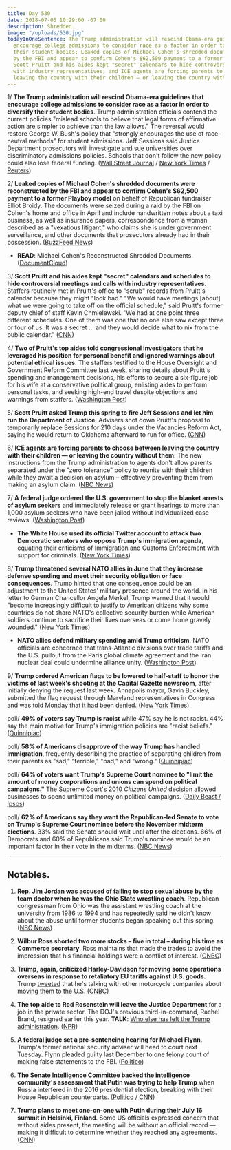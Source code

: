 ```yaml
---
title: Day 530
date: 2018-07-03 10:29:00 -07:00
description: Shredded.
image: "/uploads/530.jpg"
todayInOneSentence: The Trump administration will rescind Obama-era guidelines that
  encourage college admissions to consider race as a factor in order to diversify
  their student bodies; Leaked copies of Michael Cohen's shredded documents were reconstructed
  by the FBI and appear to confirm Cohen's $62,500 payment to a former Playboy model;
  Scott Pruitt and his aides kept "secret" calendars to hide controversial meetings
  with industry representatives; and ICE agents are forcing parents to choose between
  leaving the country with their children — or leaving the country without them.
---
```


1/ **The Trump administration will rescind Obama-era guidelines that encourage college admissions to consider race as a factor in order to diversify their student bodies**. Trump administration officials contend the current policies "mislead schools to believe that legal forms of affirmative action are simpler to achieve than the law allows." The reversal would restore George W. Bush's policy that "strongly encourages the use of race-neutral methods" for student admissions. Jeff Sessions said Justice Department prosecutors will investigate and sue universities over discriminatory admissions policies. Schools that don't follow the new policy could also lose federal funding. ([Wall Street Journal](https://www.wsj.com/articles/trump-administration-to-rescind-obama-era-guidelines-on-race-in-college-admissions-1530619273) / [New York Times](https://www.nytimes.com/2018/07/03/us/politics/trump-affirmative-action-race-schools.html) / [Reuters](https://www.reuters.com/article/us-usa-education-race/trump-to-rescind-race-guidelines-in-college-admissions-wsj-idUSKBN1JT1HO))

2/ **Leaked copies of Michael Cohen's shredded documents were reconstructed by the FBI and appear to confirm Cohen's $62,500 payment to a former Playboy model** on behalf of Republican fundraiser Elliot Broidy. The documents were seized during a raid by the FBI on Cohen's home and office in April and include handwritten notes about a taxi business, as well as insurance papers, correspondence from a woman described as a "vexatious litigant," who claims she is under government surveillance, and other documents that prosecutors already had in their possession. ([BuzzFeed News](https://www.buzzfeed.com/jasonleopold/here-are-the-documents-recovered-from-michael-cohens?utm_term=.wfrEW9gKng#.klo3PRbDjb))

* **READ**: Michael Cohen's Reconstructed Shredded Documents. ([DocumentCloud](https://www.documentcloud.org/documents/4568861-Michael-Cohen-s-Reconstructed-Shredded-Documents.html))

3/ **Scott Pruitt and his aides kept "secret" calendars and schedules to hide controversial meetings and calls with industry representatives**. Staffers routinely met in Pruitt's office to "scrub" records from Pruitt's calendar because they might "look bad." "We would have meetings \[about\] what we were going to take off on the official schedule," said Pruitt's former deputy chief of staff Kevin Chmielewski. "We had at one point three different schedules. One of them was one that no one else saw except three or four of us. It was a secret ... and they would decide what to nix from the public calendar." ([CNN](https://www.cnn.com/2018/07/02/politics/scott-pruitt-whistleblower-secret-calendar/index.html))

4/ **Two of Pruitt's top aides told congressional investigators that he leveraged his position for personal benefit and ignored warnings about potential ethical issues**. The staffers testified to the House Oversight and Government Reform Committee last week, sharing details about Pruitt's spending and management decisions, his efforts to secure a six-figure job for his wife at a conservative political group, enlisting aides to perform personal tasks, and seeking high-end travel despite objections and warnings from staffers. ([Washington Post](https://www.washingtonpost.com/national/health-science/pruitt-aides-reveal-new-details-of-his-spending-and-management-at-epa/2018/07/02/71b87384-7aec-11e8-80be-6d32e182a3bc_story.html?utm_term=.170abe6c9b29))

5/ **Scott Pruitt asked Trump this spring to fire Jeff Sessions and let him run the Department of Justice**. Advisers shot down Pruitt's proposal to temporarily replace Sessions for 210 days under the Vacancies Reform Act, saying he would return to Oklahoma afterward to run for office. ([CNN](https://www.cnn.com/2018/07/03/politics/scott-pruitt-jeff-sessions-trump/index.html))

6/ **ICE agents are forcing parents to choose between leaving the country with their children — or leaving the country without them**. The new instructions from the Trump administration to agents don't allow parents separated under the "zero tolerance" policy to reunite with their children while they await a decision on asylum – effectively preventing them from making an asylum claim. ([NBC News](https://www.nbcnews.com/politics/immigration/new-trump-admin-order-separated-parents-leave-u-s-kids-n888631))

7/ **A federal judge ordered the U.S. government to stop the blanket arrests of asylum seekers** and immediately release or grant hearings to more than 1,000 asylum seekers who have been jailed without individualized case reviews. ([Washington Post](https://www.washingtonpost.com/local/public-safety/us-judge-blocks-trump-crackdown-on-asylum-seekers-bars-blanket-detentions-of-those-with-persecution-claims/2018/07/02/cdc707ba-7e36-11e8-b660-4d0f9f0351f1_story.html))

* **The White House used its official Twitter account to attack two Democratic senators who oppose Trump's immigration agenda**, equating their criticisms of Immigration and Customs Enforcement with support for criminals. ([New York Times](https://www.nytimes.com/2018/07/02/us/politics/white-house-twitter-kamala-harris-elizabeth-warren.html))

8/ **Trump threatened several NATO allies in June that they increase defense spending and meet their security obligation or face consequences**. Trump hinted that one consequence could be an adjustment to the United States' military presence around the world. In his letter to German Chancellor Angela Merkel, Trump warned that it would "become increasingly difficult to justify to American citizens why some countries do not share NATO's collective security burden while American soldiers continue to sacrifice their lives overseas or come home gravely wounded." ([New York Times](https://www.nytimes.com/2018/07/02/world/europe/trump-nato.html))

* **NATO allies defend military spending amid Trump criticism**. NATO officials are concerned that trans-Atlantic divisions over trade tariffs and the U.S. pullout from the Paris global climate agreement and the Iran nuclear deal could undermine alliance unity. ([Washington Post](https://www.washingtonpost.com/world/europe/nato-allies-defend-military-spending-amid-trump-criticism/2018/07/03/f965ea38-7ec9-11e8-a63f-7b5d2aba7ac5_story.html))

9/ **Trump ordered American flags to be lowered to half-staff to honor the victims of last week's shooting at the Capital Gazette newsroom**, after initially denying the request last week. Annapolis mayor, Gavin Buckley, submitted the flag request through Maryland representatives in Congress and was told Monday that it had been denied. ([New York Times](https://www.nytimes.com/2018/07/03/us/capital-gazette-flags-half-staff.html))

poll/ **49% of voters say Trump is racist** while 47% say he is not racist. 44% say the main motive for Trump's immigration policies are "racist beliefs." ([Quinnipiac](https://poll.qu.edu/national/release-detail?ReleaseID=2554))

poll/ **58% of Americans disapprove of the way Trump has handled immigration**, frequently describing the practice of separating children from their parents as "sad," "terrible," "bad," and "wrong." ([Quinnipiac](https://poll.qu.edu/national/release-detail?ReleaseID=2554))

poll/ **64% of voters want Trump's Supreme Court nominee to "limit the amount of money corporations and unions can spend on political campaigns."** The Supreme Court's 2010 *Citizens United* decision allowed businesses to spend unlimited money on political campaigns. ([Daily Beast / Ipsos](https://www.thedailybeast.com/abortion-more-scotus-watchers-are-concerned-about-campaign-dollardollardollar-poll))

poll/ **62% of Americans say they want the Republican-led Senate to vote on Trump's Supreme Court nominee before the November midterm elections**. 33% said the Senate should wait until after the elections. 66% of Democrats and 60% of Republicans said Trump's nominee would be an important factor in their vote in the midterms. ([NBC News](https://www.nbcnews.com/politics/white-house/nbc-news-poll-most-want-vote-trump-supreme-court-nominee-n888451))

---

## Notables.

1. **Rep. Jim Jordan was accused of failing to stop sexual abuse by the team doctor when he was the Ohio State wrestling coach**. Republican congressman from Ohio was the assistant wrestling coach at the university from 1986 to 1994 and has repeatedly said he didn't know about the abuse until former students began speaking out this spring. ([NBC News](https://www.nbcnews.com/news/us-news/powerful-gop-rep-jim-jordan-accused-turning-blind-eye-sexual-n888386))

2. **Wilbur Ross shorted two more stocks – five in total – during his time as Commerce secretary**. Ross maintains that made the trades to avoid the impression that his financial holdings were a conflict of interest. ([CNBC](https://www.cnbc.com/2018/07/02/wilbur-ross-shorted-two-additional-shares-as-commerce-secretary.html))

3. **Trump, again, criticized Harley-Davidson for moving some operations overseas in response to retaliatory EU tariffs against U.S. goods**. Trump [tweeted](https://twitter.com/realDonaldTrump/status/1014146835135516672?ref_src=twsrc%5Etfw%7Ctwcamp%5Etweetembed%7Ctwterm%5E1014146835135516672&ref_url=https%3A%2F%2Fwww.cnbc.com%2F2018%2F07%2F03%2Ftrump-blasts-harley-davidson-again-says-his-administration-is-workin.html) that he's talking with other motorcycle companies about moving them to the U.S. ([CNBC](https://www.cnbc.com/2018/07/03/trump-blasts-harley-davidson-again-says-his-administration-is-workin.html))

4. **The top aide to Rod Rosenstein will leave the Justice Department** for a job in the private sector. The DOJ's previous third-in-command, Rachel Brand, resigned earlier this year. **TALK**: [Who else has left the Trump administration](https://talk.whatthefuckjusthappenedtoday.com/t/who-the-fuck-has-left-the-trump-administration/908/279?u=matt). ([NPR](https://www.npr.org/2018/07/03/625581627/another-top-justice-department-lawyer-steps-down-following-earlier-departures))

5. **A federal judge set a pre-sentencing hearing for Michael Flynn**. Trump's former national security adviser will head to court next Tuesday. Flynn pleaded guilty last December to one felony count of making false statements to the FBI. ([Politico](https://www.politico.com/story/2018/07/02/michael-flynn-july-hearing-date-691336))

6. **The Senate Intelligence Committee backed the intelligence community's assessment that Putin was trying to help Trump** when Russia interfered in the 2016 presidential election, breaking with their House Republican counterparts. ([Politico](https://www.politico.com/story/2018/07/03/senate-intelligence-russia-election-meddling-692616) / [CNN](https://www.cnn.com/2018/07/03/politics/senate-intelligence-putin-donald-trump/index.html))

7. **Trump plans to meet one-on-one with Putin during their July 16 summit in Helsinki, Finland**. Some US officials expressed concern that without aides present, the meeting will be without an official record — making it difficult to determine whether they reached any agreements. ([CNN](https://www.cnn.com/2018/07/02/politics/donald-trump-vladimir-putin-meeting/index.html))